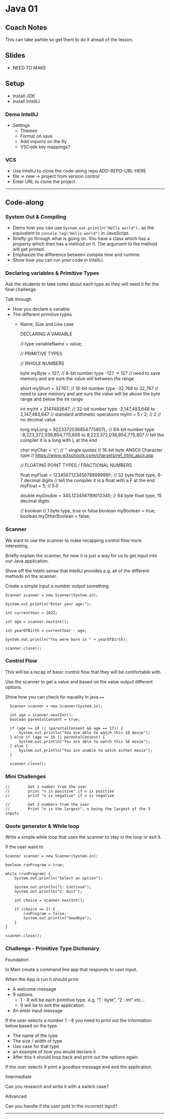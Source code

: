 # Java 01

## Coach Notes

This can take awhile so get them to do it ahead of the lesson.

## Slides

- NEED TO MAKE

## Setup

- Install JDK
- Install IntelliJ

### Demo IntelliJ

- Settings
  - Themes
  - Format on save
  - Add imports on the fly
  - VSCode key mappings?

### VCS

- Use IntelliJ to clone the code-along repo ADD-REPO-URL-HERE
- file → new → project from version control
- Enter URL to clone the project

---

## Code-along

### System Out & Compiling

- Demo how you can use `System.out.println("Hello world");` as the equivalent to `console.log("Hello world")` in JavaScript.
- Briefly go through what is going on. You have a class which has a property which then has a method on it. The argument to the method will get printed.
- Emphasize the difference between compile time and runtime.
- Show how you can run your code in IntelliJ.

### Declaring variables & Primitive Types

Ask the students to take notes about each type as they will need it for the final challenge.

Talk through

- How you declare a variable
- The different primitive types
  - Name, Size and Use case


      DECLARING A VARIABLE
      
      // type variableName = value;
      
      // PRIMITIVE TYPES
      
      // WHOLE NUMBERS
      
      byte myByte = 127;
      // 8-bit number type -127 -> 127
      // need to save memory and are sure the value will between the range
      
      short myShort = 32767;
      // 16-bit number type -32,768 to 32,767
      // need to save memory and are sure the value will be above the byte range and below the int range
      
      int myInt = 2147483647;
      // 32-bit number type -2,147,483,648 to 2,147,483,647
      // standard arithmetic operations
      myInt = 5 / 2; // 2
      // no decimal value
      
      long myLong = 9223372036854775807L;
      // 64-bit number type -9,223,372,036,854,775,808 to 9,223,372,036,854,775,807
      // tell the compiler it is a long with L at the end
      
      char myChar = 'c';
      // '' single quotes
      // 16-bit byte ANSCII Character type
      // https://www.w3schools.com/charsets/ref_html_ascii.asp
      
      // FLOATING POINT TYPES / FRACTIONAL NUMBERS
      
      float myFloat = 1234567.12345678999999F;
      // 32 byte float type, 6-7 decimal digits
      // tell the compiler it is a float with a F at the end
      myFloat = 5; // 5.0
      
      double myDouble = 345.123456789012345;
      // 64 byte float type, 15 decimal digits
      
      // boolean
      // 1 byte type, true or false
      boolean myBoolean = true;
      boolean myOtherBoolean = false;

### Scanner

We want to use the scanner to make recapping control flow more interesting.

Briefly explain the scanner, for now it is just a way for us to get input into our Java application.

Show off the Intelli-sense that IntelliJ provides e.g. all of the different methods on the scanner.

Create a simple input a number output something.


    Scanner scanner = new Scanner(System.in);
    
    System.out.println("Enter your age:");
    
    int currentYear = 2022;
    
    int age = scanner.nextInt();
    
    int yearOfBirth = currentYear - age;
    
    System.out.println("You were born in " + yearOfBirth);
    
    scanner.close();

### Control Flow

This will be a recap of basic control flow that they will be comfortable with.

Use the scanner to get a value and based on the value output different options.

Show how you can check for equality in java `==`


      Scanner scanner = new Scanner(System.in);
      
      int age = scanner.nextInt();
      boolean parentalConsent = true;
      
      if (age >= 18 || (parentalConsent && age == 17)) {
          System.out.println("You are able to watch this 18 movie");
      } else if (age >= 16 || parentalConsent) {
          System.out.println("You are able to watch this 16 movie");
      } else {
          System.out.println("You are unable to watch either movie");
      }
      
      scanner.close();


### Mini Challenges


    //        Get 1 number from the user
    //        print "n is positive" if n is positive
    //        print "n is negative" if n is negative
    
    //        Get 3 numbers from the user
    //        Print "n is the largest", n being the largest of the 3 inputs


### Quote generator & While loop

Write a simple while loop that uses the scanner to stay in the loop or exit it.

If the user want to


    Scanner scanner = new Scanner(System.in);
    
    boolean runProgram = true;
    
    while (runProgram) {
        System.out.println("Select an option");
    
        System.out.println("1: Continue");
        System.out.println("2: Quit");
    
        int choice = scanner.nextInt();
    
        if (choice == 2) {
            runProgram = false;
            System.out.println("Goodbye");
        }
    }
    
    scanner.close();


### Challenge - Primitive Type Dictionary

Foundation

In Main create a command line app that responds to user input.

When the App is run it should print:

- A welcome message
- 9 options.
  - 1 - 8 will be each primitive type. e.g. “1 : byte”, “2 : int” etc...
  - 9 will be to exit the application.
- An enter input message

If the user selects a number 1 - 8 you need to print out the information below based on the type.

- The name of the type
- The size / width of type
- Use case for that type
- an example of how you would declare it
- After this it should loop back and print out the options again

If the user selects 9 print a goodbye message and end the application.

Intermediate

Can you research and write it with a switch case?

Advanced

Can you handle if the user puts in the incorrect input?

---
